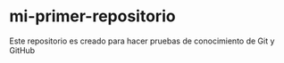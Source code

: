 # mi-primer-repositorio
Este repositorio es creado para hacer pruebas de conocimiento de Git y GitHub 
